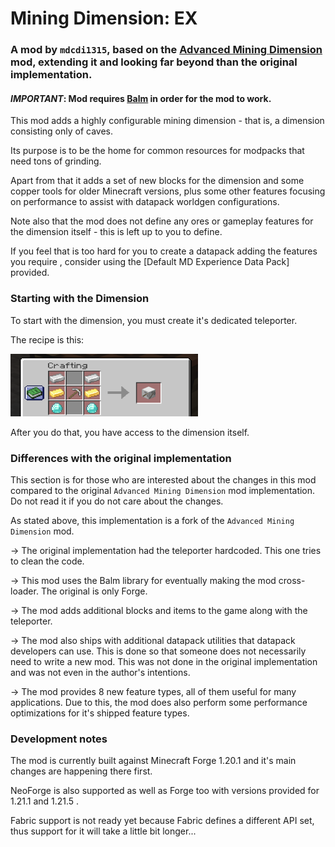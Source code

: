 
# Mining Dimension: EX

### A mod by `mdcdi1315`, based on the [Advanced Mining Dimension](https://github.com/henkelmax/advanced-mining-dimension) mod, extending it and looking far beyond than the original implementation.

#### ***IMPORTANT***: Mod requires [Balm](https://www.curseforge.com/minecraft/mc-mods/balm) in order for the mod to work.

This mod adds a highly configurable mining dimension - that is, a dimension consisting only of caves.

Its purpose is to be the home for common resources for modpacks that need tons of grinding.

Apart from that it adds a set of new blocks for the dimension and some copper tools for older Minecraft versions, 
plus some other features focusing on performance to assist with datapack worldgen configurations.

Note also that the mod does not define any ores or gameplay features for the dimension itself - this is left up to you to define.

If you feel that is too hard for you to create a datapack adding the features you require , consider using the [Default MD Experience Data Pack] provided.

### Starting with the Dimension 

To start with the dimension, you must create it's dedicated teleporter.

The recipe is this:

<img src="crafting_recipe.png" width="300" height="100"  alt="Mining Dimension Teleporter Recipe"/>

After you do that, you have access to the dimension itself.

### Differences with the original implementation

This section is for those who are interested about the changes in this mod compared to the original `Advanced Mining Dimension` mod implementation.
Do not read it if you do not care about the changes.

As stated above, this implementation is a fork of the `Advanced Mining Dimension` mod.

-> The original implementation had the teleporter hardcoded. This one tries to clean the code.

-> This mod uses the Balm library for eventually making the mod cross-loader. The original is only Forge.

-> The mod adds additional blocks and items to the game along with the teleporter.

-> The mod also ships with additional datapack utilities that datapack developers can use.
This is done so that someone does not necessarily need to write a new mod.
This was not done in the original implementation and was not even in the author's intentions.

-> The mod provides 8 new feature types, all of them useful for many applications. 
Due to this, the mod does also perform some performance optimizations for it's shipped feature types.

### Development notes

The mod is currently built against Minecraft Forge 1.20.1 and it's main changes are happening there first.

NeoForge is also supported as well as Forge too with versions provided for 1.21.1 and 1.21.5 .

Fabric support is not ready yet because Fabric defines a different API set, thus support for it will take a little bit longer...